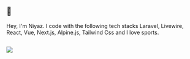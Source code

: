 ## 👋

Hey, I'm Niyaz. I code with the following tech stacks Laravel, Livewire, React, Vue, Next.js, Alpine.js, Tailwind Css and I love sports.

##
<a href="https://github.com/jniyaz">
  <img align="center" src="https://github-readme-stats.vercel.app/api/top-langs/?username=jniyaz&theme=algolia&show_icons=true&layout=compact&langs_count=8" />
</a>
